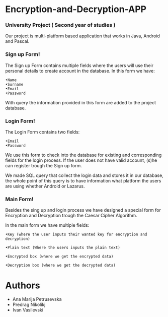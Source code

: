 # Encryption-and-Decryption-APP
### University Project ( Second year of studies ) 

Our project is multi-platform based application that works in Java, Android and Pascal. 

### Sign up Form!
The Sign up Form contains multiple fields where 
the users will use their personal details to create 
account in the database. In this form we have:

	•Name
	•Surname
	•Email
	•Password 
With query the information provided
in this form are added to the project database.

### Login Form!
The Login Form contains two fields:

	•Email
	•Password
We use this form to check into the database for
existing and corresponding fields for the
login process.
If the user does not have valid account, (s)he
can register trough the Sign up form.

We made SQL query that collect the login data and stores it in our database, 
the whole point of this query is to have information what platform the users are using whether Android or Lazarus. 

### Main Form!
Besides the sing up and login process we have designed a special form for Encryption and Decryption trough 
the Caesar Cipher Algorithm.

In the main form we have multiple fields:

	•Key (where the user inputs their wanted key for encryption and decryption)

	•Plain text (Where the users inputs the plain text)

	•Encrypted box (where we get the encrypted data)

	•Decryption box (where we get the decrypted data)

# Authors
* Ana Marija Petrusevska
* Predrag Nikolikj	
* Ivan Vasilevski	
